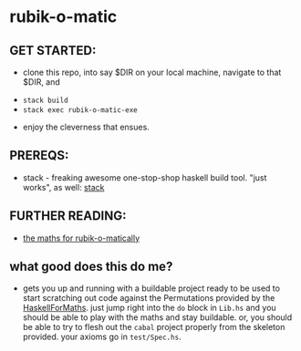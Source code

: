 # rubik-o-matic


## GET STARTED:
* clone this repo, into say $DIR on your local machine, navigate to that $DIR, and
- `stack build`
- `stack exec rubik-o-matic-exe`

* enjoy the cleverness that ensues.


## PREREQS:
* stack - freaking awesome one-stop-shop haskell build tool.  "just works", as well: [stack](https://docs.haskellstack.org/en/stable/install_and_upgrade/)


## FURTHER READING:
* [the maths for rubik-o-matically](http://www.math.harvard.edu/~jjchen/docs/Group%20Theory%20and%20the%20Rubik%27s%20Cube.pdf)


## what good does this do me?
* gets you up and running with a buildable project ready to be used to start scratching out
code against the Permutations provided by the 
[HaskellForMaths](https://hackage.haskell.org/package/HaskellForMaths-0.4.8).  just
jump right into the `do` block in `Lib.hs` and you should be able to play with the maths
and stay buildable.
or, you should be able to try to flesh out the `cabal` project properly from the skeleton
provided.  your axioms go in `test/Spec.hs`.
